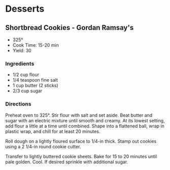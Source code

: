 # Desserts

## Shortbread Cookies - Gordan Ramsay's

* 325°
* Cook Time: 15-20 min
* Yield: 30

### Ingredients

* 1/2 cup flour
* 1/4 teaspoon fine salt
* 1 cup butter (2 sticks)
* 2/3 cup sugar

### Directions

Preheat oven to 325°. Stir flour with salt and set aside. Beat butter and sugar with an electric mixture until smooth and creamy. At its lowest setting, add flour a little at a time until combined. Shape into a flattened ball, wrap in plastic wrap, and chill for at least 20 minutes.

Roll dough on a lightly floured surface to 1/4-in thick. Stamp out cookies using a 2 1/4-in round cookie cutter.

Transfer to lightly buttered cookie sheets. Bake for 15 to 20 minutes until pale golden. Cool. If desired sprinkle with additional sugar.
